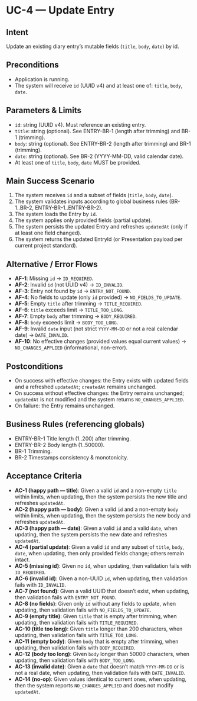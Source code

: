 # UC-4 — Update Entry

## Intent
Update an existing diary entry’s mutable fields (`title`, `body`, `date`) by id.

## Preconditions
- Application is running.
- The system will receive `id` (UUID v4) and at least one of: `title`, `body`, `date`.

## Parameters & Limits
- `id`: string (UUID v4). Must reference an existing entry.
- `title`: string (optional). See ENTRY-BR-1 (length after trimming) and BR-1 (trimming).
- `body`: string (optional). See ENTRY-BR-2 (length after trimming) and BR-1 (trimming).
- `date`: string (optional). See BR-2 (YYYY-MM-DD, valid calendar date).
- At least one of `title`, `body`, `date` MUST be provided.

## Main Success Scenario
1. The system receives `id` and a subset of fields (`title`, `body`, `date`).
2. The system validates inputs according to global business rules (BR-1..BR-2, ENTRY-BR-1..ENTRY-BR-2).
3. The system loads the Entry by `id`.
4. The system applies only provided fields (partial update).
5. The system persists the updated Entry and refreshes `updatedAt` (only if at least one field changed).
6. The system returns the updated EntryId (or Presentation payload per current project standard).

## Alternative / Error Flows
- **AF-1**: Missing `id` → `ID_REQUIRED`.
- **AF-2**: Invalid `id` (not UUID v4) → `ID_INVALID`.
- **AF-3**: Entry not found by `id` → `ENTRY_NOT_FOUND`.
- **AF-4**: No fields to update (only `id` provided) → `NO_FIELDS_TO_UPDATE`.
- **AF-5**: Empty `title` after trimming → `TITLE_REQUIRED`.
- **AF-6**: `title` exceeds limit → `TITLE_TOO_LONG`.
- **AF-7**: Empty `body` after trimming → `BODY_REQUIRED`.
- **AF-8**: `body` exceeds limit → `BODY_TOO_LONG`.
- **AF-9**: Invalid `date` input (not strict `YYYY-MM-DD` or not a real calendar date) → `DATE_INVALID`.
- **AF-10**: No effective changes (provided values equal current values) → `NO_CHANGES_APPLIED` (informational, non-error).

## Postconditions
- On success with effective changes: the Entry exists with updated fields and a refreshed `updatedAt`; `createdAt` remains unchanged.
- On success without effective changes: the Entry remains unchanged; `updatedAt` is not modified and the system returns `NO_CHANGES_APPLIED`.
- On failure: the Entry remains unchanged.

## Business Rules (referencing globals)
- ENTRY-BR-1 Title length (1..200) after trimming.
- ENTRY-BR-2 Body length (1..50000).
- BR-1 Trimming.
- BR-2 Timestamps consistency & monotonicity.

## Acceptance Criteria
- **AC-1 (happy path — title)**: Given a valid `id` and a non-empty `title` within limits, when updating, then the system persists the new title and refreshes `updatedAt`.
- **AC-2 (happy path — body)**: Given a valid `id` and a non-empty `body` within limits, when updating, then the system persists the new body and refreshes `updatedAt`.
- **AC-3 (happy path — date)**: Given a valid `id` and a valid `date`, when updating, then the system persists the new date and refreshes `updatedAt`.
- **AC-4 (partial update)**: Given a valid `id` and any subset of `title`, `body`, `date`, when updating, then only provided fields change; others remain intact.
- **AC-5 (missing id)**: Given no `id`, when updating, then validation fails with `ID_REQUIRED`.
- **AC-6 (invalid id)**: Given a non-UUID `id`, when updating, then validation fails with `ID_INVALID`.
- **AC-7 (not found)**: Given a valid UUID that doesn’t exist, when updating, then validation fails with `ENTRY_NOT_FOUND`.
- **AC-8 (no fields)**: Given only `id` without any fields to update, when updating, then validation fails with `NO_FIELDS_TO_UPDATE`.
- **AC-9 (empty title)**: Given `title` that is empty after trimming, when updating, then validation fails with `TITLE_REQUIRED`.
- **AC-10 (title too long)**: Given `title` longer than 200 characters, when updating, then validation fails with `TITLE_TOO_LONG`.
- **AC-11 (empty body)**: Given `body` that is empty after trimming, when updating, then validation fails with `BODY_REQUIRED`.
- **AC-12 (body too long)**: Given `body` longer than 50000 characters, when updating, then validation fails with `BODY_TOO_LONG`.
- **AC-13 (invalid date)**: Given a `date` that doesn’t match `YYYY-MM-DD` or is not a real date, when updating, then validation fails with `DATE_INVALID`.
- **AC-14 (no-op)**: Given values identical to current ones, when updating, then the system reports `NO_CHANGES_APPLIED` and does not modify `updatedAt`.
